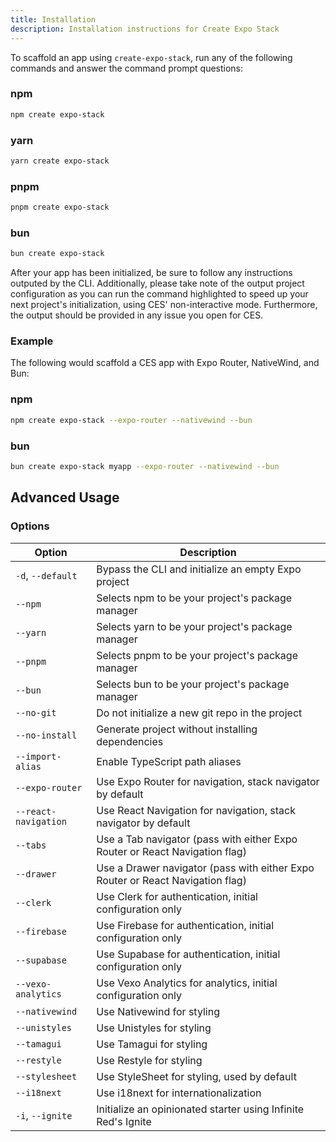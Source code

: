 ```yaml
---
title: Installation
description: Installation instructions for Create Expo Stack
---
```


To scaffold an app using `create-expo-stack`, run any of the following commands and answer the command prompt questions:

### npm

```bash
npm create expo-stack
```

### yarn

```bash
yarn create expo-stack
```

### pnpm

```bash
pnpm create expo-stack
```

### bun

```bash
bun create expo-stack
```

After your app has been initialized, be sure to follow any instructions outputed by the CLI. Additionally, please take note of the output project configuration as you can run the command highlighted to speed up your next project's initialization, using CES' non-interactive mode. Furthermore, the output should be provided in any issue you open for CES.

### Example

The following would scaffold a CES app with Expo Router, NativeWind, and Bun:

### npm

```bash
npm create expo-stack --expo-router --nativewind --bun
```

### bun

```bash
bun create expo-stack myapp --expo-router --nativewind --bun
```

## Advanced Usage

### Options

| Option               | Description                                                                    |
| -------------------- | ------------------------------------------------------------------------------ |
| `-d`, `--default`    | Bypass the CLI and initialize an empty Expo project                            |
| `--npm`              | Selects npm to be your project's package manager                               |
| `--yarn`             | Selects yarn to be your project's package manager                              |
| `--pnpm`             | Selects pnpm to be your project's package manager                              |
| `--bun`              | Selects bun to be your project's package manager                               |
| `--no-git`           | Do not initialize a new git repo in the project                                |
| `--no-install`       | Generate project without installing dependencies                               |
| `--import-alias`     | Enable TypeScript path aliases                                                 |
| `--expo-router`      | Use Expo Router for navigation, stack navigator by default                     |
| `--react-navigation` | Use React Navigation for navigation, stack navigator by default                |
| `--tabs`             | Use a Tab navigator (pass with either Expo Router or React Navigation flag)    |
| `--drawer`           | Use a Drawer navigator (pass with either Expo Router or React Navigation flag) |
| `--clerk`            | Use Clerk for authentication, initial configuration only                       |
| `--firebase`         | Use Firebase for authentication, initial configuration only                    |
| `--supabase`         | Use Supabase for authentication, initial configuration only                    |
| `--vexo-analytics`   | Use Vexo Analytics for analytics, initial configuration only                   |
| `--nativewind`       | Use Nativewind for styling                                                     |
| `--unistyles`        | Use Unistyles for styling                                                      |
| `--tamagui`          | Use Tamagui for styling                                                        |
| `--restyle`          | Use Restyle for styling                                                        |
| `--stylesheet`       | Use StyleSheet for styling, used by default                                    |
| `--i18next`          | Use i18next for internationalization                                           |
| `-i`, `--ignite`     | Initialize an opinionated starter using Infinite Red's Ignite                  |
